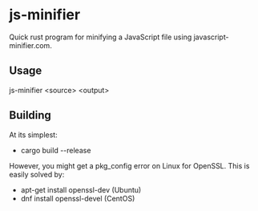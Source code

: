 # js-minifier

Quick rust program for minifying a JavaScript file using javascript-minifier.com.

## Usage

js-minifier &lt;source&gt; &lt;output&gt;

## Building

At its simplest:

* cargo build --release

However, you might get a pkg_config error on Linux for OpenSSL. This is easily solved by:

* apt-get install openssl-dev (Ubuntu)
* dnf install openssl-devel (CentOS)
